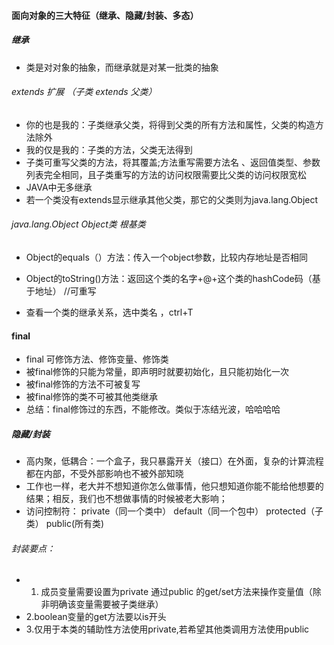 
####  面向对象的三大特征（继承、隐藏/封装、多态）

#####  继承
- 类是对对象的抽象，而继承就是对某一批类的抽象

###### extends 扩展   （子类 extends 父类）

- 你的也是我的：子类继承父类，将得到父类的所有方法和属性，父类的构造方法除外
- 我的仅是我的：子类的方法，父类无法得到
- 子类可重写父类的方法，将其覆盖;方法重写需要方法名 、返回值类型、参数列表完全相同，且子类重写的方法的访问权限需要比父类的访问权限宽松
- JAVA中无多继承
- 若一个类没有extends显示继承其他父类，那它的父类则为java.lang.Object

###### java.lang.Object   Object类  根基类
- Object的equals（）方法：传入一个object参数，比较内存地址是否相同
- Object的toString()方法：返回这个类的名字+@+这个类的hashCode码（基于地址） //可重写

- 查看一个类的继承关系，选中类名  ，ctrl+T


####  final
- final 可修饰方法、修饰变量、修饰类 
- 被final修饰的只能为常量，即声明时就要初始化，且只能初始化一次
- 被final修饰的方法不可被复写
- 被final修饰的类不可被其他类继承
- 总结：final修饰过的东西，不能修改。类似于冻结光波，哈哈哈哈

#####  隐藏/封装

- 高内聚，低耦合：一个盒子，我只暴露开关（接口）在外面，复杂的计算流程都在内部，不受外部影响也不被外部知晓
- 工作也一样，老大并不想知道你怎么做事情，他只想知道你能不能给他想要的结果；相反，我们也不想做事情的时候被老大影响；
- 访问控制符： private（同一个类中）  default（同一个包中）  protected（子类）  public(所有类)
###### 封装要点：
- 1. 成员变量需要设置为private  通过public 的get/set方法来操作变量值（除非明确该变量需要被子类继承）
- 2.boolean变量的get方法要以is开头
- 3.仅用于本类的辅助性方法使用private,若希望其他类调用方法使用public





